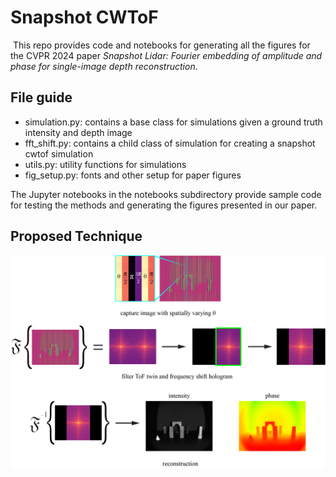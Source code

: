 # Snapshot CWToF
​
This repo provides code and notebooks for generating all the figures for the CVPR 2024 paper <em>Snapshot Lidar: Fourier embedding of amplitude and phase for single-image depth reconstruction</em>.
​
## File guide​
- simulation.py: contains a base class for simulations given a ground truth intensity and depth image
- fft_shift.py: contains a child class of simulation for creating a snapshot cwtof simulation
- utils.py: utility functions for simulations
- fig_setup.py: fonts and other setup for paper figures

The Jupyter notebooks in the notebooks subdirectory provide sample code for testing the methods and generating the figures presented in our paper.

## Proposed Technique

![Our snapshot CWToF technique, inspired by off-axis holography, embeds a ToF hologram in the Fourier domain](/figures/documentation/proposed_technique.png)


